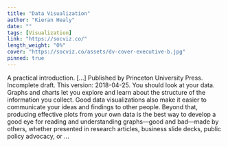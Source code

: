 ```yaml
---
title: "Data Visualization"
author: "Kieran Healy"
date: ""
tags: [Visualization]
link: "https://socviz.co/"
length_weight: "0%"
cover: "https://socviz.co/assets/dv-cover-executive-b.jpg"
pinned: true
---
```


A practical introduction. [...] Published by Princeton University Press. Incomplete draft. This version: 2018-04-25. You should look at your data. Graphs and charts let you explore and
learn about the structure of the information you collect. Good data
visualizations also make it easier to communicate your ideas and
findings to other people. Beyond that, producing effective plots from
your own data is the best way to develop a good eye for reading and
understanding graphs—good and bad—made by others, whether
presented in research articles, business slide decks, public policy
advocacy, or ...
